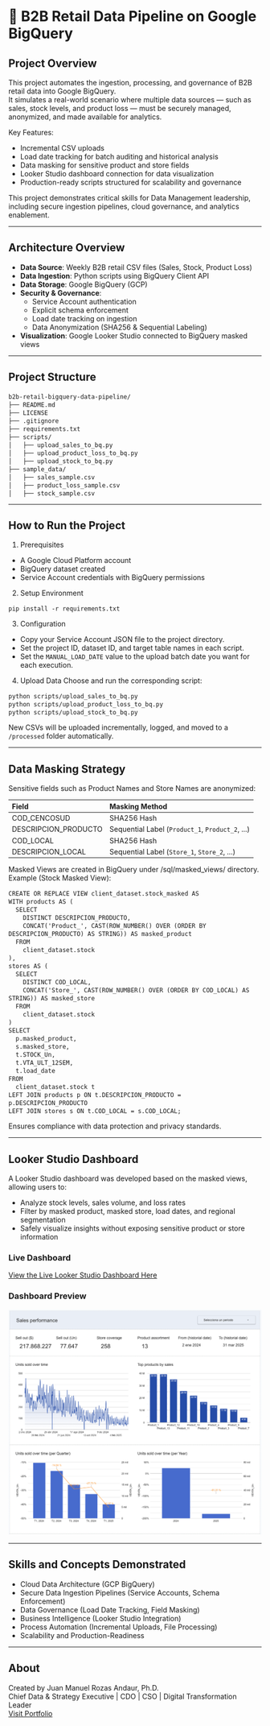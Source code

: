 # 🛒 B2B Retail Data Pipeline on Google BigQuery

## Project Overview

This project automates the ingestion, processing, and governance of B2B retail data into Google BigQuery.  
It simulates a real-world scenario where multiple data sources — such as sales, stock levels, and product loss — must be securely managed, anonymized, and made available for analytics.

Key Features:
- Incremental CSV uploads
- Load date tracking for batch auditing and historical analysis
- Data masking for sensitive product and store fields
- Looker Studio dashboard connection for data visualization
- Production-ready scripts structured for scalability and governance

This project demonstrates critical skills for Data Management leadership, including secure ingestion pipelines, cloud governance, and analytics enablement.

---

## Architecture Overview

- **Data Source**: Weekly B2B retail CSV files (Sales, Stock, Product Loss)
- **Data Ingestion**: Python scripts using BigQuery Client API
- **Data Storage**: Google BigQuery (GCP)
- **Security & Governance**:
  - Service Account authentication
  - Explicit schema enforcement
  - Load date tracking on ingestion
  - Data Anonymization (SHA256 & Sequential Labeling)
- **Visualization**: Google Looker Studio connected to BigQuery masked views

---

## Project Structure

```plaintext
b2b-retail-bigquery-data-pipeline/
├── README.md
├── LICENSE
├── .gitignore
├── requirements.txt
├── scripts/
│   ├── upload_sales_to_bq.py
│   ├── upload_product_loss_to_bq.py
│   ├── upload_stock_to_bq.py
├── sample_data/
│   ├── sales_sample.csv
│   ├── product_loss_sample.csv
│   ├── stock_sample.csv
```

---

## How to Run the Project

1. Prerequisites
- A Google Cloud Platform account
- BigQuery dataset created
- Service Account credentials with BigQuery permissions

2. Setup Environment
```plaintext
pip install -r requirements.txt
```

3. Configuration
- Copy your Service Account JSON file to the project directory.
- Set the project ID, dataset ID, and target table names in each script.
- Set the `MANUAL_LOAD_DATE` value to the upload batch date you want for each execution.

4. Upload Data
Choose and run the corresponding script:
```plaintext
python scripts/upload_sales_to_bq.py
python scripts/upload_product_loss_to_bq.py
python scripts/upload_stock_to_bq.py
```
New CSVs will be uploaded incrementally, logged, and moved to a `/processed` folder automatically.

---

## Data Masking Strategy

Sensitive fields such as Product Names and Store Names are anonymized:

| Field                 | Masking Method                      |
|:----------------------|:------------------------------------|
| COD_CENCOSUD           | SHA256 Hash                         |
| DESCRIPCION_PRODUCTO   | Sequential Label (`Product_1`, `Product_2`, ...) |
| COD_LOCAL              | SHA256 Hash                         |
| DESCRIPCION_LOCAL      | Sequential Label (`Store_1`, `Store_2`, ...) |


Masked Views are created in BigQuery under /sql/masked_views/ directory.
Example (Stock Masked View):

```plaintext
CREATE OR REPLACE VIEW client_dataset.stock_masked AS
WITH products AS (
  SELECT
    DISTINCT DESCRIPCION_PRODUCTO,
    CONCAT('Product_', CAST(ROW_NUMBER() OVER (ORDER BY DESCRIPCION_PRODUCTO) AS STRING)) AS masked_product
  FROM
    client_dataset.stock
),
stores AS (
  SELECT
    DISTINCT COD_LOCAL,
    CONCAT('Store_', CAST(ROW_NUMBER() OVER (ORDER BY COD_LOCAL) AS STRING)) AS masked_store
  FROM
    client_dataset.stock
)
SELECT
  p.masked_product,
  s.masked_store,
  t.STOCK_Un,
  t.VTA_ULT_12SEM,
  t.load_date
FROM
  client_dataset.stock t
LEFT JOIN products p ON t.DESCRIPCION_PRODUCTO = p.DESCRIPCION_PRODUCTO
LEFT JOIN stores s ON t.COD_LOCAL = s.COD_LOCAL;
```
Ensures compliance with data protection and privacy standards.

---

## Looker Studio Dashboard

A Looker Studio dashboard was developed based on the masked views, allowing users to:
- Analyze stock levels, sales volume, and loss rates
- Filter by masked product, masked store, load dates, and regional segmentation
- Safely visualize insights without exposing sensitive product or store information

### Live Dashboard

[View the Live Looker Studio Dashboard Here](https://lookerstudio.google.com/reporting/8a904ccb-7bf5-470e-ab30-c7af00dce799)

### Dashboard Preview

![Looker Studio Dashboard](docs/dashboard_overview.png)



---

## Skills and Concepts Demonstrated

- Cloud Data Architecture (GCP BigQuery)
- Secure Data Ingestion Pipelines (Service Accounts, Schema Enforcement)
- Data Governance (Load Date Tracking, Field Masking)
- Business Intelligence (Looker Studio Integration)
- Process Automation (Incremental Uploads, File Processing)
- Scalability and Production-Readiness

---

## About

Created by Juan Manuel Rozas Andaur, Ph.D. \
Chief Data & Strategy Executive | CDO | CSO | Digital Transformation Leader \
[Visit Portfolio](https://jmrozas.com)